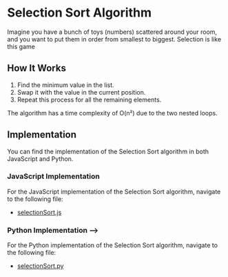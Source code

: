 # Selection Sort Algorithm

Imagine you have a bunch of toys (numbers) scattered around your room, and you want to put them in order from smallest to biggest. Selection is like this game

## How It Works

1. Find the minimum value in the list.
2. Swap it with the value in the current position.
3. Repeat this process for all the remaining elements.

The algorithm has a time complexity of O(n²) due to the two nested loops.

## Implementation

You can find the implementation of the Selection Sort algorithm in both JavaScript and Python.

### JavaScript Implementation

For the JavaScript implementation of the Selection Sort algorithm, navigate to the following file:

- [selectionSort.js](./selectionSort.js)

### Python Implementation -->

For the Python implementation of the Selection Sort algorithm, navigate to the following file:

- [selectionSort.py](./selectionSort.py)
